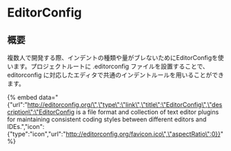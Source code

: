 # EditorConfig

## 概要

複数人で開発する際、インデントの種類や量がブレないためにEditorConfigを使います。プロジェクトルートに .editorconfig ファイルを設置することで、editorconfig に対応したエディタで共通のインデントルールを用いることができます。

{% embed data="{\"url\":\"http://editorconfig.org/\",\"type\":\"link\",\"title\":\"EditorConfig\",\"description\":\"EditorConfig is a file format and collection of text editor plugins for maintaining consistent coding styles between different editors and IDEs.\",\"icon\":{\"type\":\"icon\",\"url\":\"http://editorconfig.org/favicon.ico\",\"aspectRatio\":0}}" %}

